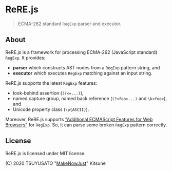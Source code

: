 # ReRE.js

> ECMA-262 standard `RegExp` parser and executor.

## About

ReRE.js is a framework for processing ECMA-262 (JavaScript standard) `RegExp`.
It provides:

- **parser** which constructs AST nodes from a `RegExp` pattern string, and
- **executor** which executes `RegExp` matching against an input string.

ReRE.js supports the latest `RegExp` features:

- look-behind assertion (`(?<=...)`),
- named capture group, named back reference (`(?<foo>...)` and `\k<foo>`), and
- Unicode property class (`\p{ASCII}`).

Moreover, ReRE.js supports ["Additional ECMAScript Features for Web Browsers"](https://www.ecma-international.org/ecma-262/10.0/index.html#sec-regular-expressions-patterns) for `RegExp`.
So, it can parse some broken `RegExp` pattern correctly.

## License

ReRE.js is licensed under MIT license.

(C) 2020 TSUYUSATO "[MakeNowJust][]" Kitsune

[MakeNowJust]: https://github.com/MakeNowJust
